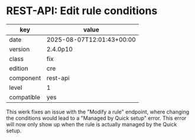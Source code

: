 [//]: # (werk v2)
# REST-API: Edit rule conditions

key        | value
---------- | ---
date       | 2025-08-07T12:01:43+00:00
version    | 2.4.0p10
class      | fix
edition    | cre
component  | rest-api
level      | 1
compatible | yes

This werk fixes an issue with the "Modify a rule" endpoint, where changing the
conditions would lead to a "Managed by Quick setup" error. This error will now
only show up when the rule is actually managed by the Quick setup.
